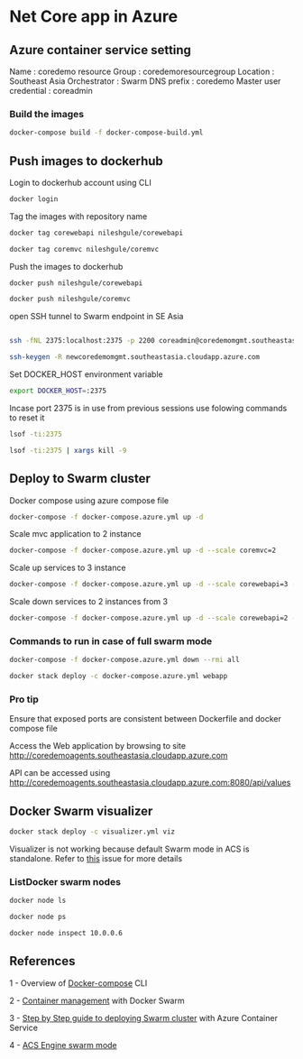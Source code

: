 # Net Core app in Azure

## Azure container service setting
Name : coredemo
resource Group : coredemoresourcegroup
Location : Southeast Asia
Orchestrator : Swarm
DNS prefix : coredemo
Master user credential : coreadmin

### Build the images
```bash
docker-compose build -f docker-compose-build.yml
```

## Push images to dockerhub

Login to dockerhub account using CLI 
```bash
docker login
``` 

Tag the images with repository name

```bash
docker tag corewebapi nileshgule/corewebapi

docker tag coremvc nileshgule/coremvc
```

Push the images to dockerhub

```bash
docker push nileshgule/corewebapi

docker push nileshgule/coremvc
```

open SSH tunnel to Swarm endpoint in SE Asia
```bash

ssh -fNL 2375:localhost:2375 -p 2200 coreadmin@coredemomgmt.southeastasia.cloudapp.azure.com

ssh-keygen -R newcoredemomgmt.southeastasia.cloudapp.azure.com
```


Set DOCKER_HOST environment variable  
```bash
export DOCKER_HOST=:2375
```

Incase port 2375 is in use from previous sessions use folowing commands to reset it
```bash
lsof -ti:2375

lsof -ti:2375 | xargs kill -9
```

## Deploy to Swarm cluster
Docker compose using azure compose file
```bash
docker-compose -f docker-compose.azure.yml up -d
``` 

Scale mvc application to 2 instance
```bash
docker-compose -f docker-compose.azure.yml up -d --scale coremvc=2
```

Scale up services to 3 instance
```bash
docker-compose -f docker-compose.azure.yml up -d --scale corewebapi=3 --scale coremvc=3
```

Scale down services to 2 instances from 3
```bash
docker-compose -f docker-compose.azure.yml up -d --scale corewebapi=2 --scale coremvc=2
```

### Commands to run in case of full swarm mode
```bash
docker-compose -f docker-compose.azure.yml down --rmi all

docker stack deploy -c docker-compose.azure.yml webapp
```

### Pro tip
Ensure that exposed ports are consistent between Dockerfile and docker compose file

Access the Web application by browsing to site
http://coredemoagents.southeastasia.cloudapp.azure.com

API can be accessed using 
http://coredemoagents.southeastasia.cloudapp.azure.com:8080/api/values

## Docker Swarm visualizer
```bash
docker stack deploy -c visualizer.yml viz
```
Visualizer is not working because default Swarm mode in ACS is standalone. Refer to [this](https://github.com/portainer/portainer/issues/704) issue for more details
### ListDocker swarm nodes
```bash
docker node ls

docker node ps

docker node inspect 10.0.0.6
```


References
---
1 - Overview of [Docker-compose](https://docs.docker.com/compose/reference/overview/) CLI

2 - [Container management](https://docs.microsoft.com/en-us/azure/container-service/dcos-swarm/container-service-docker-swarm) with Docker Swarm

3 - [Step by Step guide to deploying Swarm cluster](http://cloudify.co/2016/11/22/step-by-step-guide-deploying-docker-swarm-with-azure-container-service.html)  with Azure Container Service

4 - [ACS Engine swarm mode](https://azure.microsoft.com/en-us/resources/templates/101-acsengine-swarmmode/)